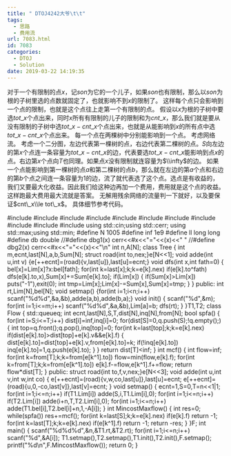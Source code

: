 ```yaml
---
title: " DTOJ4242大爷\t\t"
tags:
  - 思路
  - 费用流
url: 7083.html
id: 7083
categories:
  - DTOJ
  - Solution
date: 2019-03-22 14:19:35
---
```


对于一个有限制的点$x$，记$son$为它的一个儿子，如果$son$也有限制，那么以$son$为根的子树里选的点数就固定了，也就影响不到$x$的限制了。 这样每个点只会影响到一个点的限制，也就是这个点往上走第一个有限制的点。 假设以$x$为根的子树中要选$tot\_x$个点出来，同时$x$所有有限制的儿子的限制和为$cnt\_x$，那么我们就是要从没有限制的子树中选$tot\_x-cnt\_x$个点出来，也就是从能影响到$x$的所有点中选$tot\_x-cnt\_x$个点出来。 每一个点在两棵树中分别能影响到一个点。 考虑网络流。 考虑一个二分图，左边代表第一棵树的点，右边代表第二棵树的点。$S$向左边的第$x$个点连一条容量为$tot\_x-cnt\_x$的边，代表要选$tot\_x-cnt\_x$能影响到点$x$的点。右边第$x$个点向$T$也同理。如果点$x$没有限制就连容量为$\\infty$的边。 如果一个点能影响到第一棵树的点$a$和第二棵树的点$b$，那么就在左边的第$a$个点和右边的第$b$个点之间连一条容量为$1$的边，流了就代表选了这个点。选点是有收益的，我们又要最大化收益。因此我们给这种边再加一个费用，费用就是这个点的收益。 这样跑最大费用最大流就是答案。 无解用残余网络的流量判一下就好，以及要保证$cnt\_x\\le tot\_x$。 具体细节参考代码。

#include<iostream>
#include<cstdio>
#include<cstdlib>
#include<cmath>
#include<cstring>
#include<string>
#include<algorithm>
#include<queue>
#include<vector>
#include<set>
#include<map>
using std::cin;using std::cerr;
using std::max;using std::min;
#define N 1005
#define inf 1e9
#define ll long long
#define db double
//#define dbg1(x) cerr<<#x<<"="<<(x)<<" "
//#define dbg2(x) cerr<<#x<<"="<<(x)<<"\\n"
int n,A\[N\];
class Tree
{
	int m,ecnt,last\[N\],a,b,Sum\[N\];
	struct road{int to,nex;}e\[N<<1\];
	void adde(int u,int v) {e\[++ecnt\]=(road){v,last\[u\]},last\[u\]=ecnt;}
	void dfs(int x,int fath=0)
	{
		bel\[x\]=Lim\[x\]?x:bel\[fath\];
		for(int k=last\[x\];k;k=e\[k\].nex)
			if(e\[k\].to^fath) dfs(e\[k\].to,x),Sum\[x\]+=Sum\[e\[k\].to\];
		if(Lim\[x\])
		{
			if(Sum\[x\]>Lim\[x\]) puts("-1"),exit(0);
			int tmp=Lim\[x\];Lim\[x\]-=Sum\[x\],Sum\[x\]=tmp;
		}
	}
public:
	int rt,Lim\[N\],bel\[N\];
	void setmap() {for(int i=1;i<n;i++) scanf("%d%d",&a,&b),adde(a,b),adde(b,a);}
	void init()
	{
		scanf("%d",&m);
		for(int i=1;i<=m;i++) scanf("%d%d",&a,&b),Lim\[a\]=b;
		dfs(rt);
	}
}T1,T2;
class Flow
{
	std::queue<int>q;
	int ecnt,last\[N\],S,T,dist\[N\],inq\[N\],from\[N\];
	bool spfa()
	{
		for(int i=S;i<=T;i++) dist\[i\]=inf,inq\[i\]=0;
		for(dist\[S\]=0,q.push(S);!q.empty();)
		{
			int top=q.front();q.pop(),inq\[top\]=0;
			for(int k=last\[top\];k;k=e\[k\].nex)
				if(dist\[e\[k\].to\]>dist\[top\]+e\[k\].v&&e\[k\].f)
				{
					dist\[e\[k\].to\]=dist\[top\]+e\[k\].v,from\[e\[k\].to\]=k;
					if(!inq\[e\[k\].to\]) inq\[e\[k\].to\]=1,q.push(e\[k\].to);
				}
		}
		return dist\[T\]<inf;
	}
	int mcf()
	{
		int flow=inf;
		for(int k=from\[T\];k;k=from\[e\[k^1\].to\]) flow=min(flow,e\[k\].f);
		for(int k=from\[T\];k;k=from\[e\[k^1\].to\]) e\[k\].f-=flow,e\[k^1\].f+=flow;
		return flow*dist\[T\];
	}
public:
	struct road{int to,f,v,nex;}e\[N<<3\];
	void adde(int u,int v,int w,int co)
	{
		e\[++ecnt\]=(road){v,w,co,last\[u\]},last\[u\]=ecnt;
		e\[++ecnt\]=(road){u,0,-co,last\[v\]},last\[v\]=ecnt;
	}
	void setmap()
	{
		ecnt=1,S=0,T=n<<1|1;
		for(int i=1;i<=n;i++) if(T1.Lim\[i\]) adde(S,i,T1.Lim\[i\],0);
		for(int i=1;i<=n;i++) if(T2.Lim\[i\]) adde(i+n,T,T2.Lim\[i\],0);
		for(int i=1;i<=n;i++) adde(T1.bel\[i\],T2.bel\[i\]+n,1,-A\[i\]);
	}
	int MincostMaxflow()
	{
		int res=0;
		while(spfa()) res+=mcf();
		for(int k=last\[S\];k;k=e\[k\].nex) if(e\[k\].f) return -1;
		for(int k=last\[T\];k;k=e\[k\].nex) if(e\[k^1\].f) return -1;
		return -res;
	}
}F;
int main()
{
	scanf("%d%d%d",&n,&T1.rt,&T2.rt);
	for(int i=1;i<=n;i++) scanf("%d",&A\[i\]);
	T1.setmap(),T2.setmap(),T1.init(),T2.init(),F.setmap();
	printf("%d\\n",F.MincostMaxflow());
	return 0;
}